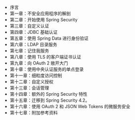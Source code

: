 +   序言
+   第一章：不安全应用程序的解剖
+   第二章：开始使用 Spring Security
+   第三章：自定义认证
+   第四章：JDBC 基础认证
+   第五章：使用 Spring Data 进行身份验证
+   第六章：LDAP 目录服务
+   第七章：记住我服务
+   第八章：使用 TLS 的客户端证书认证
+   第九章：向 OAuth 2 敞开大门
+   第十章：使用中央认证服务的单点登录
+   第十一章：细粒度访问控制
+   第十二章：自定义授权
+   第十三章：会话管理
+   第十四章：额外的 Spring Security 特性
+   第十五章：迁移到 Spring Security 4.2。
+   第十六章：使用 OAuth 2 和 JSON Web Tokens 的微服务安全
+   第十七章：附加参考资料